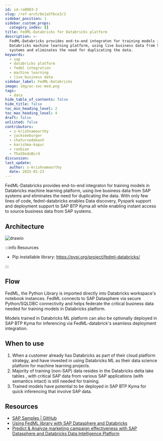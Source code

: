 ```yaml
---
id: id-ra0003-3
slug: /ref-arch/8e1a5fbce3/3
sidebar_position: 1
sidebar_custom_props:
  category_index: []
title: FedML-Databricks for Databricks platform
description: >-
  FedML-Databricks provides end-to-end integraton for training models in
  Databricks machine learning platform, using live business data from SAP
  systems and eliminates the need for duplicating the data.
keywords:
  - sap
  - databricks platform
  - fedml integration
  - machine learning
  - live business data
sidebar_label: FedML-Databricks
image: img/ac-soc-med.png
tags:
  - data
hide_table_of_contents: false
hide_title: false
toc_min_heading_level: 2
toc_max_heading_level: 4
draft: false
unlisted: false
contributors:
  - s-krishnamoorthy
  - jackseeburger
  - chaturvedakash
  - karishma-kapur
  - ranbian
  - ThatDodoBird
discussion: 
last_update:
  author: s-krishnamoorthy
  date: 2025-01-23
---
```


FedML-Databricks provides end-to-end integraton for training models in Databricks machine learning platform, using live business data from SAP systems and eliminates the need for duplicating the data. With only few lines of code, fedml-databricks enables Data discovery, Pyspark support and deployment support to SAP BTP Kyma all while enabling instant access to source business data from SAP systems.  

## Architecture

![drawio](drawio/fedml-databricks.drawio)

:::info Resources

- Pip installable library: https://pypi.org/project/fedml-databricks/ 

:::

## Flow 

FedML, the Python Library is imported directly into Databricks workspace's notebook instances. FedML connects to SAP Datasphere via secure Python/SQLDBC connectivity and helps federate the critical business data needed for training models in Databricks platform.

Models trained in Databricks ML platform can also be optionally deployed in SAP BTP Kyma for inferencing via FedML-databrick's seamless deployment integration.

## When to use 

1. When a customer already has Databricks as part of their cloud platform strategy, and have invested in using Databricks ML as their data science platform for machine learning projects. 
2. Majority of training (non-SAP) data resides in the Databricks delta lake tables , with critical SAP data from various SAP applications (with semantics intact) is still needed for training.  
3. Trained models have potential to be deployed in SAP BTP Kyma for quick inferencing that involve SAP data. 

## Resources

- [SAP Samples | GitHub ](https://github.com/SAP-samples/datasphere-fedml/tree/main/Azure)
- [Using FedML library with SAP Datasphere and Databricks](https://community.sap.com/t5/technology-blogs-by-sap/using-fedml-library-with-sap-datasphere-and-databricks/ba-p/13568923)
- [Predict & Analyze marketing campaign effectiveness with SAP Datasphere and Databricks Data Intelligence Platform](https://www.databricks.com/blog/predict-analyze-marketing-campaign-effectiveness-sap-datasphere-and-databricks-data)
